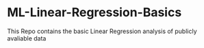 # ML-Linear-Regression-Basics

This Repo contains the basic Linear Regression analysis of publicly avaliable data
